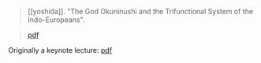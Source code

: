 > [[yoshida]]. "The God Okuninushi and the Trifunctional System of the Indo-Europeans". 

> [pdf](a/a-yoshida2015.pdf)

Originally a keynote lecture: [pdf](yoshida2015-keynote.pdf)